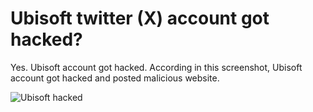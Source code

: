 # Ubisoft twitter (X) account got hacked?
Yes. Ubisoft account got hacked. According in this screenshot, Ubisoft account got hacked and posted malicious website.


![Ubisoft hacked](https://github.com/NeseOSCorporation/ubisoft-account-hacked/assets/160748944/f5236f56-1c97-42b7-9cb3-ac482505a917)
